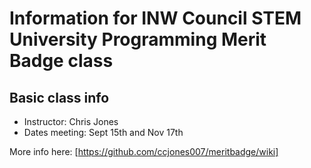 # Information for INW Council STEM University Programming Merit Badge class
## Basic class info
* Instructor: Chris Jones
* Dates meeting: Sept 15th and Nov 17th

More info here: [https://github.com/ccjones007/meritbadge/wiki]
